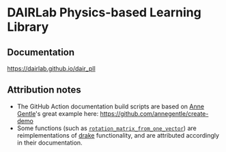 # DAIRLab Physics-based Learning Library

## Documentation
https://dairlab.github.io/dair_pll

## Attribution notes
* The GitHub Action documentation build scripts are based on [Anne Gentle](https://github.com/annegentle)'s great example here: https://github.com/annegentle/create-demo
* Some functions (such as [`rotation_matrix_from_one_vector`](https://dairlab.github.io/dair_pll/dair_pll.tensor_utils.html#dair_pll.tensor_utils.rotation_matrix_from_one_vector)) are reimplementations of [drake](https://github.com/RobotLocomotion/drake) functionality, and are attributed accordingly in their documentation.
